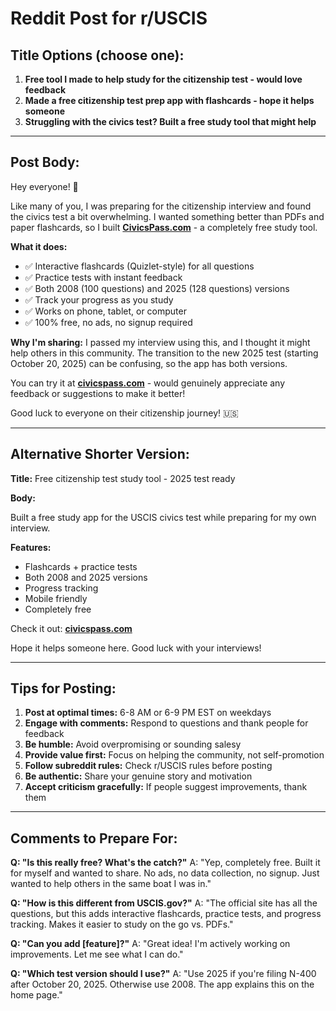 # Reddit Post for r/USCIS

## Title Options (choose one):

1. **Free tool I made to help study for the citizenship test - would love feedback**
2. **Made a free citizenship test prep app with flashcards - hope it helps someone**
3. **Struggling with the civics test? Built a free study tool that might help**

---

## Post Body:

Hey everyone! 👋

Like many of you, I was preparing for the citizenship interview and found the civics test a bit overwhelming. I wanted something better than PDFs and paper flashcards, so I built [**CivicsPass.com**](https://civicspass.com) - a completely free study tool.

**What it does:**
- ✅ Interactive flashcards (Quizlet-style) for all questions
- ✅ Practice tests with instant feedback
- ✅ Both 2008 (100 questions) and 2025 (128 questions) versions
- ✅ Track your progress as you study
- ✅ Works on phone, tablet, or computer
- ✅ 100% free, no ads, no signup required

**Why I'm sharing:**
I passed my interview using this, and I thought it might help others in this community. The transition to the new 2025 test (starting October 20, 2025) can be confusing, so the app has both versions.

You can try it at [**civicspass.com**](https://civicspass.com) - would genuinely appreciate any feedback or suggestions to make it better!

Good luck to everyone on their citizenship journey! 🇺🇸

---

## Alternative Shorter Version:

**Title:** Free citizenship test study tool - 2025 test ready

**Body:**

Built a free study app for the USCIS civics test while preparing for my own interview.

**Features:**
- Flashcards + practice tests
- Both 2008 and 2025 versions
- Progress tracking
- Mobile friendly
- Completely free

Check it out: [**civicspass.com**](https://civicspass.com)

Hope it helps someone here. Good luck with your interviews!

---

## Tips for Posting:

1. **Post at optimal times:** 6-8 AM or 6-9 PM EST on weekdays
2. **Engage with comments:** Respond to questions and thank people for feedback
3. **Be humble:** Avoid overpromising or sounding salesy
4. **Provide value first:** Focus on helping the community, not self-promotion
5. **Follow subreddit rules:** Check r/USCIS rules before posting
6. **Be authentic:** Share your genuine story and motivation
7. **Accept criticism gracefully:** If people suggest improvements, thank them

---

## Comments to Prepare For:

**Q: "Is this really free? What's the catch?"**
A: "Yep, completely free. Built it for myself and wanted to share. No ads, no data collection, no signup. Just wanted to help others in the same boat I was in."

**Q: "How is this different from USCIS.gov?"**
A: "The official site has all the questions, but this adds interactive flashcards, practice tests, and progress tracking. Makes it easier to study on the go vs. PDFs."

**Q: "Can you add [feature]?"**
A: "Great idea! I'm actively working on improvements. Let me see what I can do."

**Q: "Which test version should I use?"**
A: "Use 2025 if you're filing N-400 after October 20, 2025. Otherwise use 2008. The app explains this on the home page."
